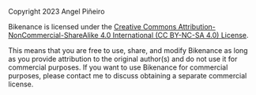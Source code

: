 Copyright 2023 Angel Piñeiro

Bikenance is licensed under
the [Creative Commons Attribution-NonCommercial-ShareAlike 4.0 International (CC BY-NC-SA 4.0) License](https://creativecommons.org/licenses/by-nc-sa/4.0/).

This means that you are free to use, share, and modify Bikenance as long as you provide attribution
to the original author(s) and do not use it for commercial purposes. If you want to use Bikenance
for commercial purposes, please contact me to discuss obtaining a separate commercial license.